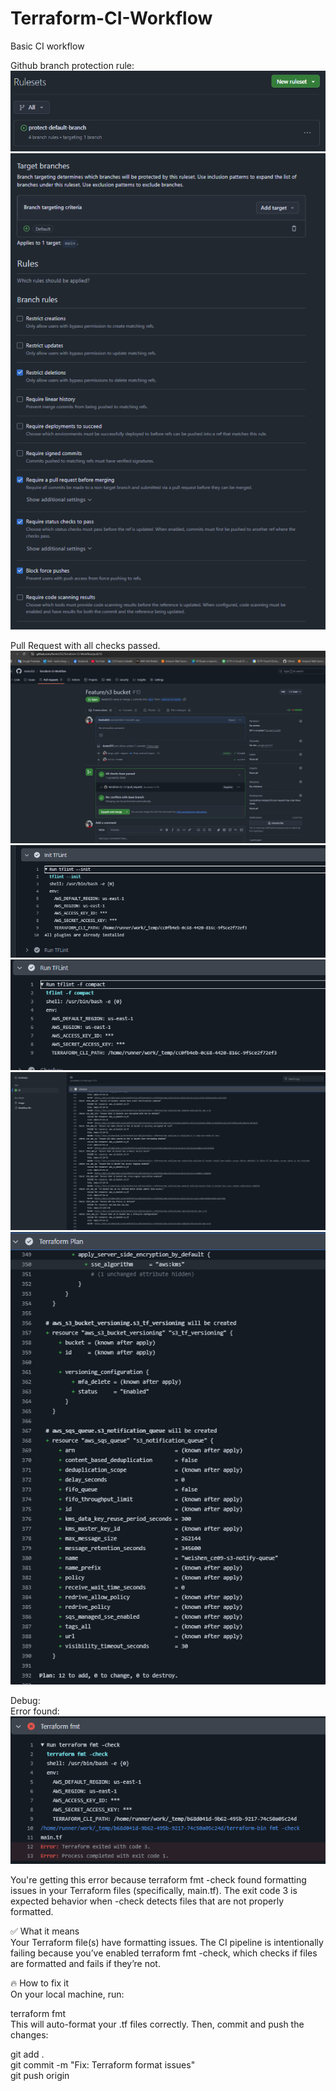 # Terraform-CI-Workflow
Basic CI workflow

Github branch protection rule:   
![alt text](image-3.png)   
![![alt text](image-2.png)](image-1.png)   

Pull Request with all checks passed.
![alt text](image-4.png)   
![alt text](image-6.png)    
![alt text](image-7.png)   
![alt text](image-5.png)   
![alt text](image-8.png)   



Debug:   
Error found:   
![alt text](image.png)
   
You're getting this error because terraform fmt -check found formatting issues in your Terraform files (specifically, main.tf).
The exit code 3 is expected behavior when -check detects files that are not properly formatted.
   
✅ What it means   
Your Terraform file(s) have formatting issues. The CI pipeline is intentionally failing because you’ve enabled terraform fmt -check, which checks if files are formatted and fails if they’re not.
   
🔥 How to fix it   
On your local machine, run:
   
terraform fmt     
This will auto-format your .tf files correctly. Then, commit and push the changes:
   
git add .   
git commit -m "Fix: Terraform format issues"   
git push origin <your-branch>  